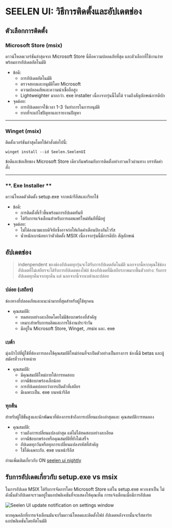 # **SEELEN UI: วิธีการติดตั้งและอัปเดตช่อง**

## **ตัวเลือกการติดตั้ง**

### **Microsoft Store (msix)**

ดาวน์โหลดเวอร์ชันล่าสุดจาก Microsoft Store นี่คือความปลอดภัยที่สุด
 และตัวเลือกที่ใช้งานง่ายพร้อมการอัปเดตอัตโนมัติ

*   ข้อดี:
    *   การอัปเดตอัตโนมัติ
    *   ตรวจสอบและอนุมัติโดย Microsoft
    *   ความปลอดภัยและความน่าเชื่อถือสูง
    *   Lightweighter มากกว่า. exe installer เนื่องจากรุ่นนี้ไม่ได้
         รวมถึงสัญลักษณ์การดีบัก
*   จุดด้อย:
    *   การอัปเดตอาจใช้เวลา 1-3 วันทำการในการอนุมัติ
    *   ยากที่จะแก้ไขปัญหาและรายงานปัญหา

***

### **Winget (msix)**

ติดตั้งเวอร์ชันล่าสุดโดยใช้คำสั่งต่อไปนี้:

```pwsh
winget install --id Seelen.SeelenUI
```

ข้อดีและข้อเสียของ Microsoft Store เดียวกันพร้อมกับการติดตั้งอย่างรวดเร็วผ่านทาง
 บรรทัดคำสั่ง

***

### \*\*. Exe Installer \*\*

ดาวน์โหลดตัวติดตั้ง setup.exe จากหน้ารีลีสและเรียกใช้

*   ข้อดี:
    *   การติดตั้งที่เร็วขึ้นพร้อมการอัปเดตทันที
    *   ได้รับการแจ้งเตือนสำหรับการเผยแพร่ใหม่ทันทีที่มีอยู่
*   จุดด้อย:
    *   ไม่ได้ลงนามแบบดิจิทัลซึ่งอาจก่อให้เกิดคำเตือนป้องกันไวรัส
    *   น้ำหนักเบาน้อยกว่าตัวติดตั้ง MSIX เนื่องจากรุ่นนี้มีการดีบัก
         สัญลักษณ์

## **อัปเดตช่อง**

> indenpendent ของช่องอัปเดตทุกรุ่นจะได้รับการอัปเดตอัตโนมัติ
>  นอกจากนี้หากคุณใช้ช่องอัปเดตที่ไม่เสถียรจะได้รับการอัปเดตของไฟล์
>  ช่องอัปเดตที่มีเสถียรภาพมากขึ้นตัวอย่าง: รับการอัปเดตทุกคืนจากทุกคืน แต่
>  นอกจากนี้จากเบต้าและปล่อย

### **ปล่อย (เสถียร)**

ช่องทางที่ปลอดภัยและแนะนำมากที่สุดสำหรับผู้ใช้ทุกคน

*   คุณสมบัติ:
    *   ทดสอบอย่างละเอียดโดยไม่มีข้อบกพร่องที่สำคัญ
    *   เหมาะสำหรับการผลิตและการใช้งานประจำวัน
    *   มีอยู่ใน Microsoft Store, Winget, .msix และ. exe

### **เบต้า**

มุ่งเป้าไปที่ผู้ใช้ที่ต้องการลองใช้คุณสมบัติใหม่ก่อนที่จะเปิดตัวอย่างเป็นทางการ
 ช่องนี้มี betas และผู้สมัครที่วางจำหน่าย

*   คุณสมบัติ:
    *   มีคุณสมบัติใหม่ภายใต้การทดสอบ
    *   อาจมีข้อบกพร่องเล็กน้อย
    *   การอัปเดตบ่อยกว่าการเปิดตัวที่เสถียร
    *   มีเฉพาะเป็น. exe บนหน้ารีลีส

### **ทุกคืน**

สำหรับผู้ใช้ขั้นสูงและนักพัฒนาที่ต้องการเข้าถึงการเปลี่ยนแปลงล่าสุดและ
 คุณสมบัติการทดลอง

*   คุณสมบัติ:
    *   รวมถึงการเปลี่ยนแปลงล่าสุด แต่ไม่ได้ทดสอบอย่างละเอียด
    *   อาจมีข้อบกพร่องหรือคุณสมบัติที่ยังไม่เสร็จ
    *   อัปเดตทุกวันหรือทุกการเปลี่ยนแปลงรหัสที่สำคัญ
    *   ใช้ได้เฉพาะกับ. exe บนหน้ารีลีส

อ่านเพิ่มเติมเกี่ยวกับ ON [seelen ui nightly](./nightly.md)

## **รับการอัปเดตเกี่ยวกับ setup.exe vs msix**

ในการอัปเดต MSIX ได้รับการจัดการโดย Microsoft Store แต่ใน setup.exe พวกเขาเป็น
 ไม่ดังนั้นตัวอัปเดตจะรวมอยู่ในแอปพลิเคชันที่จะแสดงให้คุณเห็น
 การแจ้งเตือนเมื่อมีการอัปเดต

![Seelen UI update notification on settings window](https://github.com/Seelen-Inc/slu-blog/blob/master/blog/seelen-ui-distribution-channels/image.png?raw=true)

หากคุณคลิกที่การแจ้งเตือนมันจะเริ่มดาวน์โหลดและติดตั้งไฟล์
 อัปเดตหลังจากนั้นจะรีสตาร์ทแอปพลิเคชันโดยอัตโนมัติ
